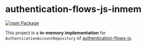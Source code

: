 # authentication-flows-js-inmem

[![npm Package](https://img.shields.io/npm/v/authentication-flows-js-inmem.svg?style=flat-square)](https://www.npmjs.org/package/authentication-flows-js-inmem)

This project is a **in-memory implementation** for `AuthenticationAccountRepository` of 
[authentication-flows-js](https://github.com/OhadR/authentication-flows-js).

